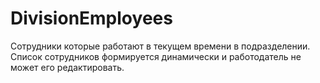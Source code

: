 # DivisionEmployees

Сотрудники которые работают в текущем времени в подразделении. Список сотрудников формируется динамически и работодатель не может его редактировать. 